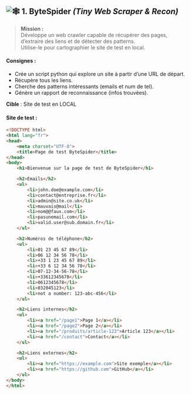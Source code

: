 ## ![🕸️](https://fonts.gstatic.com/s/e/notoemoji/16.0/1f578_fe0f/32.png) **1. ByteSpider** _(Tiny Web Scraper & Recon)_

> **Mission :**  
> Développe un web crawler capable de récupérer des pages, d’extraire des liens et de détecter des patterns.  
> Utilise-le pour cartographier le site de test en local.

#### **Consignes :**

- Crée un script python qui explore un site à partir d’une URL de départ.
- Récupère tous les liens.
- Cherche des patterns intéressants (emails et num de tel).
- Génère un rapport de reconnaissance (infos trouvées).

**Cible** : Site de test en LOCAL

#### Site de test :

```html
<!DOCTYPE html>
<html lang="fr">
<head>
    <meta charset="UTF-8">
    <title>Page de test ByteSpider</title>
</head>
<body>
    <h1>Bienvenue sur la page de test de ByteSpider</h1>

    <h2>Emails</h2>
    <ul>
        <li>john.doe@example.com</li>
        <li>contact@entreprise.fr</li>
        <li>admin@site.co.uk</li>
        <li>mauvais@mail</li>
        <li>nom@@faux.com</li>
        <li>pasunemail.com</li>
        <li>valid.user@sub.domain.fr</li>
    </ul>

    <h2>Numéros de téléphone</h2>
    <ul>
        <li>01 23 45 67 89</li>
        <li>06 12 34 56 78</li>
        <li>+33 1 23 45 67 89</li>
        <li>+33 6 12 34 56 78</li>
        <li>07-12-34-56-78</li>
        <li>+33612345678</li>
        <li>0612345678</li>
        <li>032045123</li>
        <li>not a number: 123-abc-456</li>
    </ul>

    <h2>Liens internes</h2>
    <ul>
        <li><a href="/page1">Page 1</a></li>
        <li><a href="/page2">Page 2</a></li>
        <li><a href="/produits/article-123">Article 123</a></li>
        <li><a href="/contact">Contact</a></li>
    </ul>

    <h2>Liens externes</h2>
    <ul>
        <li><a href="https://example.com">Site exemple</a></li>
        <li><a href="https://github.com">GitHub</a></li>
    </ul>
</body>
</html>
```
